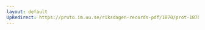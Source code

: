 ```yaml
---
layout: default
UpRedirect: https://pruto.im.uu.se/riksdagen-records-pdf/1870/prot-1870--fk--322/prot-1870--fk--322_001.pdf
---
```

